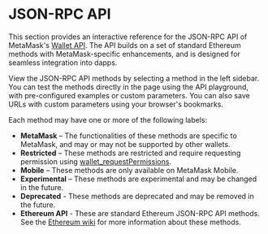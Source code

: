 # JSON-RPC API

This section provides an interactive reference for the JSON-RPC API of MetaMask's [Wallet API](../../concepts/wallet-api.md). The API builds on a set of standard Ethereum methods with MetaMask-specific enhancements, and is designed for seamless integration into dapps.

View the JSON-RPC API methods by selecting a method in the left sidebar. You can test the methods directly in the page using the API playground, with pre-configured examples or custom parameters. You can also save URLs with custom parameters using your browser's bookmarks.

Each method may have one or more of the following labels:

- **MetaMask** – The functionalities of these methods are specific to MetaMask, and may or may not be supported by other wallets.
- **Restricted** – These methods are restricted and require requesting permission using [wallet_requestPermissions](./wallet_requestpermissions.mdx).
- **Mobile** – These methods are only available on MetaMask Mobile.
- **Experimental** – These methods are experimental and may be changed in the future.
- **Deprecated** - These methods are deprecated and may be removed in the future.
- **Ethereum API** - These are standard Ethereum JSON-RPC API methods. See the [Ethereum wiki](https://ethereum.org/en/#json-rpc-methods) for more information about these methods.